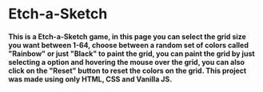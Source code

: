 # Etch-a-Sketch

#### This is a Etch-a-Sketch game, in this page you can select the grid size you want between 1-64, choose between a random set of colors called "Rainbow" or just "Black" to paint the grid, you can paint the grid by just selecting a option and hovering the mouse over the grid, you can also click on the "Reset" button to reset the colors on the grid. This project was made using only HTML, CSS and Vanilla JS.
